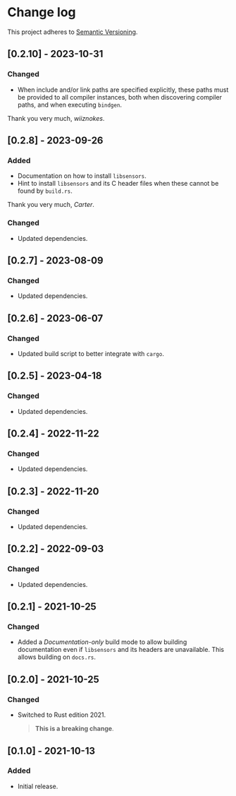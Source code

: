 # Change log

This project adheres to [Semantic Versioning](https://semver.org/spec/v2.0.0.html).

## [0.2.10] - 2023-10-31

### Changed

- When include and/or link paths are specified explicitly, these paths must be provided to all
  compiler instances, both when discovering compiler paths, and when executing `bindgen`.

Thank you very much, *wiiznokes*.

## [0.2.8] - 2023-09-26

### Added

- Documentation on how to install `libsensors`.
- Hint to install `libsensors` and its C header files when these cannot be found by `build.rs`.

Thank you very much, *Carter*.

### Changed

- Updated dependencies.

## [0.2.7] - 2023-08-09

### Changed

- Updated dependencies.

## [0.2.6] - 2023-06-07

### Changed

- Updated build script to better integrate with `cargo`.

## [0.2.5] - 2023-04-18

### Changed

- Updated dependencies.

## [0.2.4] - 2022-11-22

### Changed

- Updated dependencies.

## [0.2.3] - 2022-11-20

### Changed

- Updated dependencies.

## [0.2.2] - 2022-09-03

### Changed

- Updated dependencies.

## [0.2.1] - 2021-10-25

### Changed

- Added a *Documentation-only* build mode to allow building documentation even
  if `libsensors` and its headers are unavailable.
  This allows building on `docs.rs`.

## [0.2.0] - 2021-10-25

### Changed

- Switched to Rust edition 2021.
  > **This is a breaking change**.

## [0.1.0] - 2021-10-13

### Added

- Initial release.
